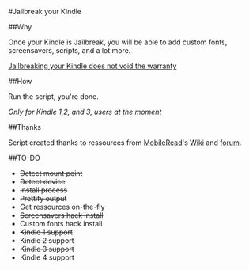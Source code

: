 #Jailbreak your Kindle


##Why

Once your Kindle is Jailbreak, you will be able to add custom fonts, screensavers, scripts, and a lot more.

[Jailbreaking your Kindle does not void the warranty](http://www.amazon.com/Amazon-com-Customer-Service/forum/Fx2EGRL42MHF15D/Tx1XWROEYYNYZUA/12/ref=cm_cd_et_md_pl?_encoding=UTF8&cdMsgNo=283&asin=B00154JDAI&store=fiona-hardware&cdSort=oldest&cdMsgID=Mx2HTAOBPKHJ0P8#Mx2HTAOBPKHJ0P8)

##How

Run the script, you're done.

_Only for Kindle 1,2, and 3, users at the moment_


##Thanks

Script created thanks to ressources from [MobileRead](http://www.mobileread.com/)'s [Wiki](http://wiki.mobileread.com/) and [forum](http://www.mobileread.com/forums).

##TO-DO

* ~~Detect mount point~~
* ~~Detect device~~
* ~~Install process~~
* ~~Prettify output~~
* Get ressources on-the-fly
* ~~Screensavers hack install~~
* Custom fonts hack install
* ~~Kindle 1 support~~
* ~~Kindle 2 support~~
* ~~Kindle 3 support~~
* Kindle 4 support

